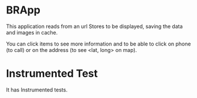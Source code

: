 # BRApp

This application reads from an url Stores to be displayed, saving the data and images in cache.

You can click items to see more information and to be able to click on phone (to call) or on the address (to see <lat, long> on map).

# Instrumented Test

It has Instrumented tests.
